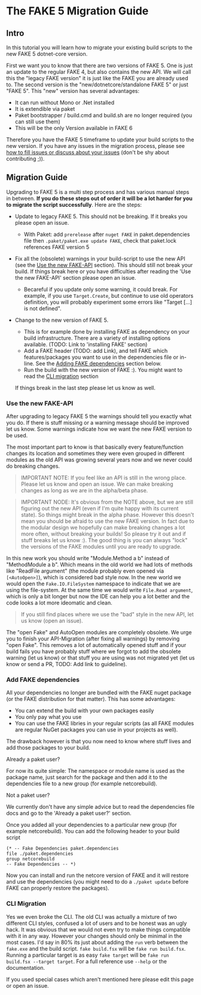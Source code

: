 # The FAKE 5 Migration Guide

## Intro

In this tutorial you will learn how to migrate your existing build scripts to the new FAKE 5 dotnet-core version.

First we want you to know that there are two versions of FAKE 5. One is just an update to the regular FAKE 4, but also contains the new API.
We will call this the "legacy FAKE version" it is just like the FAKE you are already used to. The second version is the "new/dotnetcore/standalone FAKE 5" or just "FAKE 5".
This "new" version has several advantages:

* It can run without Mono or .Net installed
* It is extendible via paket
* Paket bootstrapper / build.cmd and build.sh are no longer required (you can still use them)
* This will be the only Version available in FAKE 6

Therefore you have the FAKE 5 timeframe to update your build scripts to the new version. If you have any issues in the migration process, please see [how to fill issues or discuss about your issues](/contributing.html) (don't be shy about contributing ;)).

## Migration Guide

Upgrading to FAKE 5 is a multi step process and has various manual steps in between. **If you do these steps out of order it will be a lot harder for you to migrate the script successfully**. Here are the steps:

- Update to legacy FAKE 5. This should not be breaking. If it breaks you please open an issue.

  - With Paket: add `prerelease` after `nuget FAKE` in paket.dependencies file then `.paket/paket.exe update FAKE`, check that paket.lock references FAKE version 5 

- Fix all the (obsolete) warnings in your build-script to use the new API (see the [Use the new FAKE-API](#Use-the-new-FAKE-API) section).
  This should still not break your build. If things break here or you have difficulties after reading the 'Use the new FAKE-API' section
  please open an issue.
  - Becareful if you update only some warning, it could break. For example, if you use `Target.Create`, but continue to use old operators definition, you will probably experiment some errors like "Target [...] is not defined".  
- Change to the new version of FAKE 5.
  
  - This is for example done by installing FAKE as dependency on your build infrastructure.
    There are a variety of installing options available. (TODO: Link to 'installing FAKE' section)
  - Add a FAKE header (TODO: add Link), and tell FAKE which features/packages you want to use in the dependencies file or in-line.
    See the [Adding FAKE dependencies](#Adding-FAKE-dependencies) section below.
  - Run the build with the new version of FAKE :). You might want to read the [CLI migration](#CLI-Migration) section
  
  If things break in the last step please let us know as well.

### Use the new FAKE-API

After upgrading to legacy FAKE 5 the warnings should tell you exactly what you do. If there is stuff missing or a warning message should be improved let us know.
Some warnings indicate how we want the new FAKE version to be used.

The most important part to know is that basically every feature/function changes its location and sometimes they were even grouped in different modules
as the old API was growing several years now and we never could do breaking changes.

> IMPORTANT NOTE: If you feel like an API is still in the wrong place. Please let us know and open an issue.
  We can make breaking changes as long as we are in the alpha/beta phase.

> IMPORTANT NODE: It's obvious from the NOTE above, but we are still figuring out the new API (even if I'm quite happy with its current state).
  So things might break in the alpha phase. However this doesn't mean you should be afraid to use the new FAKE version.
  In fact due to the modular design we hopefully can make breaking changes a lot more often, without breaking your builds!
  So please try it out and if stuff breaks let us know :).
  The good thing is you can always "lock" the versions of the FAKE modules until you are ready to upgrade.

In this new work you should write "Module.Method a b" instead of "MethodModule a b". Which means in the old world we had lots of methods like
"ReadFile argument" (the module probably even opened via `[<AutoOpen>]`), which is considered bad style now.
In the new world we would open the `Fake.IO.FileSystem` namespace to indicate that we are using the file-system.
At the same time we would write `File.Read argument`, which is only a bit longer but now the IDE can help you a lot better and the code looks a lot more ideomatic and clean.

> If you still find places where we use the "bad" style in the new API, let us know (open an issue).

The "open Fake" and AutoOpen modules are completely obsolete. 
We urge you to finish your API-Migration (after fixing all warnings) by removing "open Fake".
This removes a lot of automatically opened stuff and if your build fails you have probably stuff where we forgot to add the obsolete warning (let us know) or that 
stuff you are using was not migrated yet (let us know or send a PR, TODO: Add link to guideline).

### Add FAKE dependencies

All your dependencies no longer are bundled with the FAKE nuget package (or the FAKE distribution for that matter). This has some advantages:
- You can extend the build with your own packages easily
- You only pay what you use
- You can use the FAKE libries in your regular scripts (as all FAKE modules are regular NuGet packages you can use in your projects as well).

The drawback however is that you now need to know where stuff lives and add those packages to your build.

 Already a paket user?

For now its quite simple: The namespace or module name is used as the package name, just search for the package and then
add it to the dependencies file to a new group (for example netcorebuild).

 Not a paket user?

We currently don't have any simple advice but to read the dependencies file docs and go to the 'Already a paket user?' section.

Once you added all your dependencies to a particular new group (for example netcorebuild). You can add the following header to your build script

    (* -- Fake Dependencies paket.dependencies
    file ./paket.dependencies
    group netcorebuild
    -- Fake Dependencies -- *)

Now you can install and run the netcore version of FAKE and it will restore and use the dependencies (you might need to do a `./paket update` before FAKE can properly restore the packages).

### CLI Migration

Yes we even broke the CLI. The old CLI was actually a mixture of two different CLI styles, confused a lot of users and to be honest was an ugly hack.
It was obvious that we would not even try to make things compatible with it in any way.
However your changes should only be minimal in the most cases. I'd say in 80% its just about adding the `run` verb between the `fake.exe` and the build script.
`fake build.fsx` will be `fake run build.fsx`. Running a particular target is as easy `fake target` will be `fake run build.fsx --target target`.
For a full reference use `--help` or the documentation.

If you used special cases which aren't mentioned here please edit this page or open an issue.

